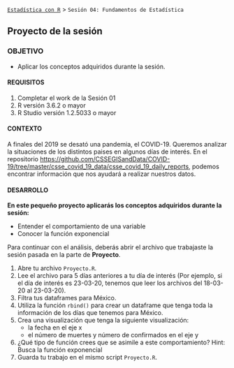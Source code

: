 [`Estadística con R`](../Readme.md) > `Sesión 04: Fundamentos de Estadística`
	
## Proyecto de la sesión

### OBJETIVO 

- Aplicar los conceptos adquiridos durante la sesión.

#### REQUISITOS 

1. Completar el work de la Sesión 01
2. R versión 3.6.2 o mayor
3. R Studio versión 1.2.5033 o mayor 

#### CONTEXTO

A finales del 2019 se desató una pandemia, el COVID-19. Queremos analizar la situaciones de los distintos paises en algunos días de interés. En el repositorio https://github.com/CSSEGISandData/COVID-19/tree/master/csse_covid_19_data/csse_covid_19_daily_reports, podemos encontrar información que nos ayudará a realizar nuestros datos.

#### DESARROLLO

**En este pequeño proyecto aplicarás los conceptos adquiridos durante la sesión:**

- Entender el comportamiento de una variable
- Conocer la función exponencial

Para continuar con el análisis, deberás abrir el archivo que trabajaste la sesión pasada en la parte de **Proyecto**.
1. Abre tu archivo `Proyecto.R`.
2. Lee el archivo para 5 días anteriores a tu día de interés (Por ejemplo, si el día de interés es 23-03-20, tenemos que leer los archivos del 18-03-20 al 23-03-20).
3. Filtra tus dataframes para México.
4. Utiliza la función `rbind()` para crear un dataframe que tenga toda la información de los días que tenemos para México.
5. Crea una visualización que tenga la siguiente visualización:
	- la fecha en el eje x
	- el número de muertes y número de confirmados en el eje y
6. ¿Qué tipo de función crees que se asimile a este comportamiento? Hint: Busca la función exponencial
7. Guarda tu trabajo en el mismo script `Proyecto.R`.

